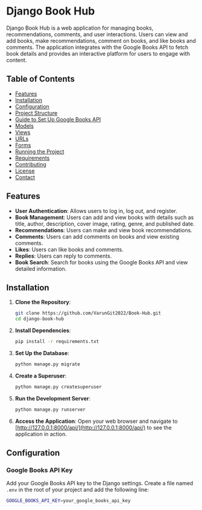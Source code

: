 # Django Book Hub

Django Book Hub is a web application for managing books, recommendations, comments, and user interactions. Users can view and add books, make recommendations, comment on books, and like books and comments. The application integrates with the Google Books API to fetch book details and provides an interactive platform for users to engage with content.

## Table of Contents
- [Features](#features)
- [Installation](#installation)
- [Configuration](#configuration)
- [Project Structure](#project-structure)
- [Guide to Set Up Google Books API](#guide-to-set-up-google-books-api)
- [Models](#models)
- [Views](#views)
- [URLs](#urls)
- [Forms](#forms)
- [Running the Project](#running-the-project)
- [Requirements](#requirements)
- [Contributing](#contributing)
- [License](#license)
- [Contact](#contact)

## Features
- **User Authentication**: Allows users to log in, log out, and register.
- **Book Management**: Users can add and view books with details such as title, author, description, cover image, rating, genre, and published date.
- **Recommendations**: Users can make and view book recommendations.
- **Comments**: Users can add comments on books and view existing comments.
- **Likes**: Users can like books and comments.
- **Replies**: Users can reply to comments.
- **Book Search**: Search for books using the Google Books API and view detailed information.

## Installation

1. **Clone the Repository**:
    ```bash
    git clone https://github.com/VarunGit2022/Book-Hub.git
    cd django-book-hub
    ```

2. **Install Dependencies**:
    ```bash
    pip install -r requirements.txt
    ```

3. **Set Up the Database**:
    ```bash
    python manage.py migrate
    ```

4. **Create a Superuser**:
    ```bash
    python manage.py createsuperuser
    ```

5. **Run the Development Server**:
    ```bash
    python manage.py runserver
    ```

6. **Access the Application**: Open your web browser and navigate to [http://127.0.0.1:8000/api/](http://127.0.0.1:8000/api/) to see the application in action.

## Configuration

### Google Books API Key
Add your Google Books API key to the Django settings. Create a file named `.env` in the root of your project and add the following line:

```bash
GOOGLE_BOOKS_API_KEY=your_google_books_api_key
